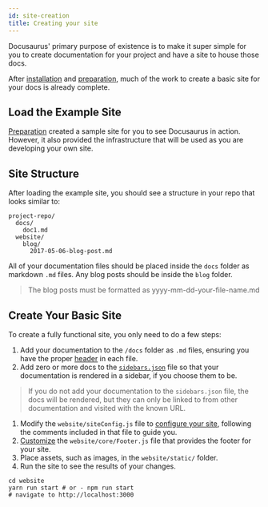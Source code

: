 ```yaml
---
id: site-creation
title: Creating your site
---
```


Docusaurus' primary purpose of existence is to make it super simple for you to create documentation for your project and have a site to house those docs.

After [installation](getting-started-installation.md) and [preparation](getting-started-preparation.md), much of the work to create a basic site for your docs is already complete.

## Load the Example Site

[Preparation](getting-started-preparation.md) created a sample site for you to see Docusaurus in action. However, it also provided the infrastructure that will be used as you are developing your own site.

## Site Structure

After loading the example site, you should see a structure in your repo that looks similar to:

```
project-repo/
  docs/
    doc1.md
  website/
    blog/
      2017-05-06-blog-post.md
```

All of your documentation files should be placed inside the `docs` folder as markdown `.md` files. Any blog posts should be inside the `blog` folder.

> The blog posts must be formatted as yyyy-mm-dd-your-file-name.md

## Create Your Basic Site

To create a fully functional site, you only need to do a few steps:

1. Add your documentation to the `/docs` folder as `.md` files, ensuring you have the proper [header](api-doc-markdown.md) in each file.
1. Add zero or more docs to the [`sidebars.json`](guides-navigation.md) file so that your documentation is rendered in a sidebar, if you choose them to be.

  > If you do not add your documentation to the `sidebars.json` file, the docs will be rendered, but they can only be linked to from other documentation and visited with the known URL.

1. Modify the `website/siteConfig.js` file to [configure your site](api-site-config.md), following the comments included in that file to guide you.
1. [Customize](LINK_HERE_TO_CUSTOMIZATION) the `website/core/Footer.js` file that provides the footer for your site.
1. Place assets, such as images, in the `website/static/` folder.
1. Run the site to see the results of your changes.  

  ```
  cd website
  yarn run start # or - npm run start
  # navigate to http://localhost:3000
  ```
